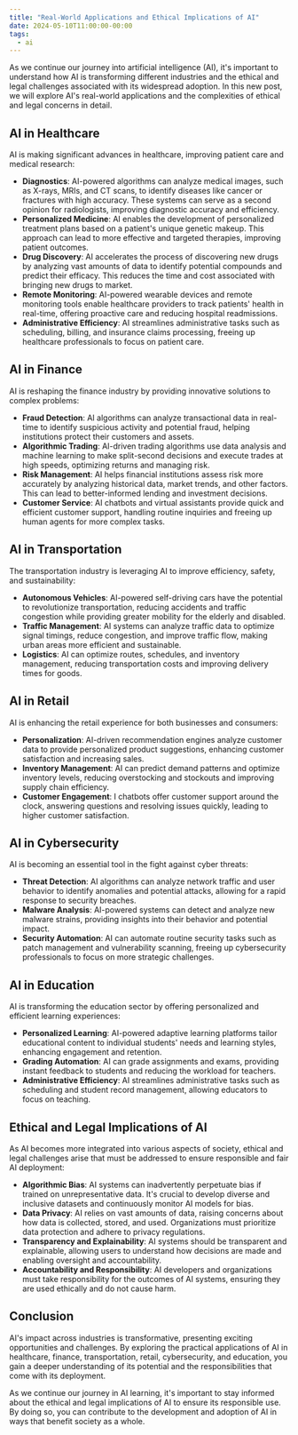 ```yaml
---
title: "Real-World Applications and Ethical Implications of AI"
date: 2024-05-10T11:00:00-00:00
tags:
  - ai
---
```


As we continue our journey into artificial intelligence (AI), it's important to understand how AI is transforming different industries and the ethical and legal challenges associated with its widespread adoption. In this new post, we will explore AI's real-world applications and the complexities of ethical and legal concerns in detail.

## AI in Healthcare

AI is making significant advances in healthcare, improving patient care and medical research:

- **Diagnostics**: AI-powered algorithms can analyze medical images, such as X-rays, MRIs, and CT scans, to identify diseases like cancer or fractures with high accuracy. These systems can serve as a second opinion for radiologists, improving diagnostic accuracy and efficiency.
- **Personalized Medicine**: AI enables the development of personalized treatment plans based on a patient's unique genetic makeup. This approach can lead to more effective and targeted therapies, improving patient outcomes.
- **Drug Discovery**: AI accelerates the process of discovering new drugs by analyzing vast amounts of data to identify potential compounds and predict their efficacy. This reduces the time and cost associated with bringing new drugs to market.
- **Remote Monitoring**: AI-powered wearable devices and remote monitoring tools enable healthcare providers to track patients' health in real-time, offering proactive care and reducing hospital readmissions.
- **Administrative Efficiency**: AI streamlines administrative tasks such as scheduling, billing, and insurance claims processing, freeing up healthcare professionals to focus on patient care.

## AI in Finance

AI is reshaping the finance industry by providing innovative solutions to complex problems:

- **Fraud Detection**: AI algorithms can analyze transactional data in real-time to identify suspicious activity and potential fraud, helping institutions protect their customers and assets.
- **Algorithmic Trading**: AI-driven trading algorithms use data analysis and machine learning to make split-second decisions and execute trades at high speeds, optimizing returns and managing risk.
- **Risk Management**: AI helps financial institutions assess risk more accurately by analyzing historical data, market trends, and other factors. This can lead to better-informed lending and investment decisions.
- **Customer Service**: AI chatbots and virtual assistants provide quick and efficient customer support, handling routine inquiries and freeing up human agents for more complex tasks.

## AI in Transportation

The transportation industry is leveraging AI to improve efficiency, safety, and sustainability:

- **Autonomous Vehicles**: AI-powered self-driving cars have the potential to revolutionize transportation, reducing accidents and traffic congestion while providing greater mobility for the elderly and disabled.
- **Traffic Management**: AI systems can analyze traffic data to optimize signal timings, reduce congestion, and improve traffic flow, making urban areas more efficient and sustainable.
- **Logistics**: AI can optimize routes, schedules, and inventory management, reducing transportation costs and improving delivery times for goods.

## AI in Retail

AI is enhancing the retail experience for both businesses and consumers:

- **Personalization**: AI-driven recommendation engines analyze customer data to provide personalized product suggestions, enhancing customer satisfaction and increasing sales.
- **Inventory Management**: AI can predict demand patterns and optimize inventory levels, reducing overstocking and stockouts and improving supply chain efficiency.
- **Customer Engagement**: I chatbots offer customer support around the clock, answering questions and resolving issues quickly, leading to higher customer satisfaction.

## AI in Cybersecurity

AI is becoming an essential tool in the fight against cyber threats:

- **Threat Detection**: AI algorithms can analyze network traffic and user behavior to identify anomalies and potential attacks, allowing for a rapid response to security breaches.
- **Malware Analysis**: AI-powered systems can detect and analyze new malware strains, providing insights into their behavior and potential impact.
- **Security Automation**: AI can automate routine security tasks such as patch management and vulnerability scanning, freeing up cybersecurity professionals to focus on more strategic challenges.

## AI in Education

AI is transforming the education sector by offering personalized and efficient learning experiences:

- **Personalized Learning**: AI-powered adaptive learning platforms tailor educational content to individual students' needs and learning styles, enhancing engagement and retention.
- **Grading Automation**: AI can grade assignments and exams, providing instant feedback to students and reducing the workload for teachers.
- **Administrative Efficiency**: AI streamlines administrative tasks such as scheduling and student record management, allowing educators to focus on teaching.

## Ethical and Legal Implications of AI

As AI becomes more integrated into various aspects of society, ethical and legal challenges arise that must be addressed to ensure responsible and fair AI deployment:

- **Algorithmic Bias**: AI systems can inadvertently perpetuate bias if trained on unrepresentative data. It's crucial to develop diverse and inclusive datasets and continuously monitor AI models for bias.
- **Data Privacy**: AI relies on vast amounts of data, raising concerns about how data is collected, stored, and used. Organizations must prioritize data protection and adhere to privacy regulations.
- **Transparency and Explainability**: AI systems should be transparent and explainable, allowing users to understand how decisions are made and enabling oversight and accountability.
- **Accountability and Responsibility**: AI developers and organizations must take responsibility for the outcomes of AI systems, ensuring they are used ethically and do not cause harm.

## Conclusion

AI's impact across industries is transformative, presenting exciting opportunities and challenges. By exploring the practical applications of AI in healthcare, finance, transportation, retail, cybersecurity, and education, you gain a deeper understanding of its potential and the responsibilities that come with its deployment.

As we continue our journey in AI learning, it's important to stay informed about the ethical and legal implications of AI to ensure its responsible use. By doing so, you can contribute to the development and adoption of AI in ways that benefit society as a whole.
